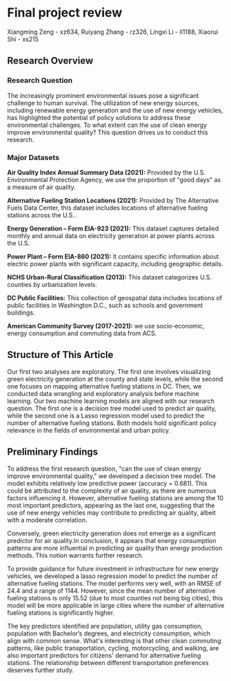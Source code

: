 # Final project review
Xiangming Zeng - xz634, Ruiyang Zhang - rz326, Lingxi Li - ll1188, Xiaorui Shi - xs215

## Research Overview

### Research Question
The increasingly prominent environmental issues pose a significant challenge to human survival. The utilization of new energy sources, including renewable energy generation and the use of new energy vehicles, has highlighted the potential of policy solutions to address these environmental challenges. To what extent can the use of clean energy improve environmental quality? This question drives us to conduct this research.

### Major Datasets

**Air Quality Index Annual Summary Data (2021):** Provided by the U.S. Environmental Protection Agency, we use the proportion of "good days" as a measure of air quality. 

**Alternative Fueling Station Locations (2021):** Provided by The Alternative Fuels Data Center, this dataset includes locations of alternative fueling stations across the U.S..

**Energy Generation – Form EIA-923 (2021):** This dataset captures detailed monthly and annual data on electricity generation at power plants across the U.S.

**Power Plant – Form EIA-860 (2021):** It contains specific information about  electric power plants with significant capacity, including geographic details.

**NCHS Urban-Rural Classification (2013):** This dataset categorizes U.S. counties by urbanization levels.

**DC Public Facilities:** This collection of geospatial data includes locations of public facilities in Washington D.C., such as schools and government buildings.

**American Community Survey (2017-2021):** we use socio-economic,  energy consumption and commuting data from ACS.

## Structure of This Article

Our first two analyses are exploratory. The first one involves visualizing green electricity generation at the county and state levels, while the second one focuses on mapping alternative fueling stations in DC. Then, we conducted data wrangling and exploratory analysis before machine learning. Our two machine learning models are aligned with our research question. The first one is a decision tree model used to predict air quality, while the second one is a Lasso regression model used to predict the number of alternative fueling stations. Both models hold significant policy relevance in the fields of environmental and urban policy.

## Preliminary Findings

To address the first research question, "can the use of clean energy improve environmental quality," we developed a decision tree model. The model exhibits relatively low predictive power (accuracy = 0.681). This could be attributed to the complexity of air quality, as there are numerous factors influencing it. However, alternative fueling stations are among the 10 most important predictors, appearing as the last one, suggesting that the use of new energy vehicles may contribute to predicting air quality, albeit with a moderate correlation. 

Conversely, green electricity generation does not emerge as a significant predictor for air quality.In conclusion, it appears that energy consumption patterns are more influential in predicting air quality than energy production methods. This notion warrants further research.

To provide guidance for future investment in infrastructure for new energy vehicles, we developed a lasso regression model to predict the number of alternative fueling stations. The model performs very well, with an RMSE of 24.4 and a range of 1144. However, since the mean number of alternative fueling stations is only 15.52 (due to most counties not being big cities), this model will be more applicable in large cities where the number of alternative fueling stations is significantly higher.

The key predictors identified are population, utility gas consumption, population with Bachelor’s degrees, and electricity consumption, which align with common sense. What's interesting is that other clean commuting patterns, like public transportation, cycling, motorcycling, and walking, are also important predictors for citizens' demand for alternative fueling stations. The relationship between different transportation preferences deserves further study.

